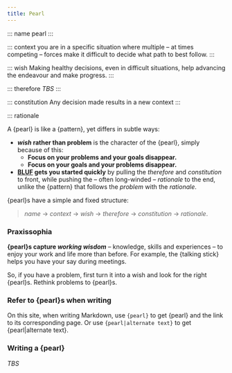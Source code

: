 ```yaml
---
title: Pearl
---
```

::: name
pearl
:::

::: context
you are in a specific situation where multiple – at times competing – forces make it difficult to decide what path to best follow.
:::

::: wish
Making healthy decisions, even in difficult situations, help advancing the endeavour and make progress.
:::

::: therefore
*TBS*
:::

::: constitution
Any decision made results in a new context
:::

::: rationale

A {pearl} is like a {pattern}, yet differs in subtle ways:

- ***wish* rather than problem** is the character of the {pearl}, simply because of this:
  - **Focus on your problems and your goals disappear.**
  - **Focus on your goals and your problems disappear.**
- **[BLUF](https://en.wikipedia.org/wiki/BLUF_(communication)) gets you started quickly** by pulling the *therefore* and *constitution* to front, while pushing the – often long-winded – *rationale* to the end, unlike the {pattern} that follows the *problem* with the *rationale*.

{pearl}s have a simple and fixed structure:
> *name* → *context* → *wish* → *therefore* → *constitution* → *rationale*.

### **Praxissophia**
**{pearl}s capture _working wisdom_** – knowledge, skills and experiences – to enjoy your work and life more than before. For example, the {talking stick} helps you have your say during meetings.

So, if you have a problem, first turn it into a wish and look for the right {pearl}s. Rethink problems to {pearl}s.

### Refer to {pearl}s when writing

On this site, when writing Markdown, use `{pearl}` to get {pearl} and the link to its corresponding page. Or use `{pearl|alternate text}` to get {pearl|alternate text}.

### Writing a {pearl}

*TBS*